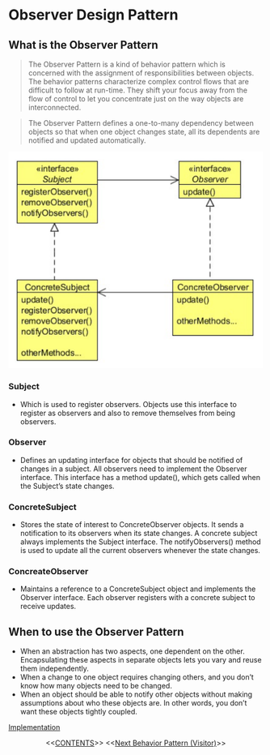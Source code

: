#   Observer Design Pattern


##  What is the Observer Pattern
>   The Observer Pattern is a kind of behavior pattern which is concerned with the assignment of responsibilities between objects.
    The behavior patterns characterize complex control flows that are difficult to follow at run-time. They shift your focus away from
    the flow of control to let you concentrate just on the way objects are interconnected.
    
>   The Observer Pattern defines a one-to-many dependency between objects so that when one object changes state, all its dependents
    are notified and updated automatically.
    
![UML diagram](https://github.com/11andrew1991/design_patterns/blob/master/Observer/img/observer.PNG)


### Subject
-   Which is used to register observers. Objects use this interface to register as observers and also to remove themselves
    from being observers.
    
### Observer
-   Defines an updating interface for objects that should be notified of changes in a subject. All observers need to
    implement the Observer interface. This interface has a method update(), which gets called when the Subject’s state changes.
    
### ConcreteSubject
-   Stores the state of interest to ConcreteObserver objects. It sends a notification to its observers when its state
    changes. A concrete subject always implements the Subject interface. The notifyObservers() method is used to update
    all the current observers whenever the state changes.

### ConcreateObserver
-   Maintains a reference to a ConcreteSubject object and implements the Observer interface. Each observer
    registers with a concrete subject to receive updates.


##  When to use the Observer Pattern
-   When an abstraction has two aspects, one dependent on the other. Encapsulating these aspects in separate objects lets you vary
    and reuse them independently.
-   When a change to one object requires changing others, and you don’t know how many objects need to be changed.
-   When an object should be able to notify other objects without making assumptions about who these objects are. In other words,
    you don’t want these objects tightly coupled.
    
    
[Implementation](https://github.com/11andrew1991/design_patterns/tree/master/Observer/app/)


<p align="center">
  <<<a href="https://github.com/11andrew1991/design_patterns#design-patterns">CONTENTS</a>>>
  <<<a href="https://github.com/11andrew1991/design_patterns/tree/master/Visitor#visitor-design-pattern">Next Behavior Pattern (Visitor)</a>>>
</p>    